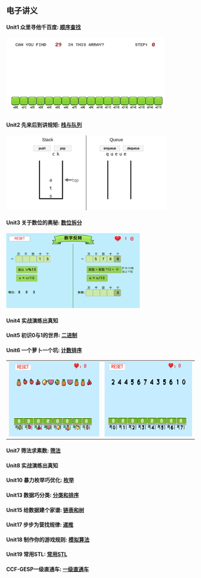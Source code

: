 ## 电子讲义

#### Unit1 众里寻他千百度:   [顺序查找](https://ayuki1024.github.io/L2_ebook/L2%E7%AC%AC1%E8%AF%BE%E9%A1%BA%E5%BA%8F%E6%9F%A5%E6%89%BE/%E9%A1%BA%E5%BA%8F%E6%9F%A5%E6%89%BE.html)
[<kbd><img decoding="async" src="images/shunxu.png" height="200px"/></kbd>](https://ayuki1024.github.io/edu_game/shunxuchazhao/)

#### Unit2 先来后到讲规矩:   [栈与队列](https://ayuki1024.github.io/L2_ebook/L2%E7%AC%AC2%E8%AF%BE%E6%A0%88%E5%92%8C%E9%98%9F%E5%88%97/%E6%A0%88%E5%92%8C%E9%98%9F%E5%88%97.html)
[<kbd><img decoding="async" src="images/stackAndQueue.png" height="200px"/></kbd>](https://ayuki1024.github.io/edu_game/stackAndQueue/)

#### Unit3 关于数位的奥秘:   [数位拆分](https://ayuki1024.github.io/L2_ebook/L2%E7%AC%AC3%E8%AF%BE%E6%95%B0%E4%BD%8D%E6%8B%86%E5%88%86/%E6%95%B0%E4%BD%8D%E6%8B%86%E5%88%86)
[<kbd><img decoding="async" src="images/03modGame.png" height="200px"/></kbd>](https://ayuki1024.github.io/edu_game/03modGame)

#### Unit4 实战演练出真知   

#### Unit5 初识0与1的世界:   [二进制](https://ayuki1024.github.io/L2_ebook/L2%E7%AC%AC5%E8%AF%BE%E5%88%9D%E8%AF%860%E4%B8%8E1%E7%9A%84%E4%B8%96%E7%95%8C%E4%BA%8C%E8%BF%9B%E5%88%B6/%E5%88%9D%E6%97%B60%E4%B8%8E1%E7%9A%84%E4%B8%96%E7%95%8C.html)

#### Unit6 一个萝卜一个坑:   [计数排序](https://ayuki1024.github.io/L2_ebook/L2%E7%AC%AC7%E8%AF%BE1%E4%B8%AA%E8%90%9D%E5%8D%9C1%E4%B8%AA%E5%9D%91/%E4%B8%80%E4%B8%AA%E8%90%9D%E5%8D%9C%E4%B8%80%E4%B8%AA%E5%9D%91.html)
<table><tr>
  <td><a href = "https://ayuki1024.github.io/edu_game/cntSortFruit/"><kbd><img decoding="async" src="images/cntSortfruit.png" height="200px"/></kbd></a></td>
  <td><a href = "https://ayuki1024.github.io/edu_game/cntSortNumber/"><kbd><img decoding="async" src="images/cntSortNumber.png" height="200px"/></kbd></a></td>
 </tr></table>


#### Unit7 筛法求素数:           [筛法](https://ayuki1024.github.io/L2_ebook/L2%E7%AC%AC7%E8%AF%BE%E7%AD%9B%E6%B3%95%E6%B1%82%E7%B4%A0%E6%95%B0/%E7%AD%9B%E6%B3%95%E6%B1%82%E7%B4%A0%E6%95%B0.html)
#### Unit8 实战演练出真知

#### Unit10 暴力枚举巧优化:           [枚举](https://ayuki1024.github.io/L2_ebook/L2%E7%AC%AC10%E8%AF%BE%E6%9A%B4%E5%8A%9B%E6%9E%9A%E4%B8%BE%E5%B7%A7%E4%BC%98%E5%8C%96/L2%E7%AC%AC10%E8%AF%BE%E6%9A%B4%E5%8A%9B%E6%9E%9A%E4%B8%BE%E5%B7%A7%E4%BC%98%E5%8C%96.html)

#### Unit13 数据巧分类:           [分类和排序](https://ayuki1024.github.io/L2_ebook/L2%E7%AC%AC13%E8%AF%BE%E6%95%B0%E6%8D%AE%E5%B7%A7%E5%88%86%E7%B1%BB%EF%BC%9A%E6%8E%92%E5%BA%8F%2B%E5%88%86%E7%B1%BB/%E6%95%B0%E6%8D%AE%E5%88%86%E7%B1%BB.html)

#### Unit15 给数据建个家谱:           [链表和树](https://ayuki1024.github.io/L2_ebook/L2%E7%AC%AC15%E8%AF%BE%E9%93%BE%E8%A1%A8%E5%92%8C%E6%A0%91/%E7%BB%99%E6%95%B0%E6%8D%AE%E5%BB%BA%E4%B8%AA%E5%AE%B6%E8%B0%B1%EF%BC%9A%E9%93%BE%E8%A1%A8%E5%92%8C%E6%A0%91.html)

#### Unit17 步步为营找规律:           [递推](https://ayuki1024.github.io/L2_ebook/L2%E7%AC%AC17%E8%AF%BE%E9%80%92%E6%8E%A8/%E9%80%92%E6%8E%A8.html)

#### Unit18 制作你的游戏规则:           [模拟算法](https://ayuki1024.github.io/L2_ebook/L2%E7%AC%AC18%E8%AF%BE%E6%A8%A1%E6%8B%9F%E7%AE%97%E6%B3%95/%E6%A8%A1%E6%8B%9F%E7%AE%97%E6%B3%95.html)

#### Unit19 常用STL:           [常用STL](https://ayuki1024.github.io/L2_ebook/L2%E7%AC%AC19%E8%AF%BESTL/L2%E7%AC%AC19%E8%AF%BE%E5%B8%B8%E7%94%A8STL.html)

#### CCF-GESP一级直通车:           [一级直通车](https://ayuki1024.github.io/L2_ebook/gesp_ccf_1%E7%BA%A7/GESP%E4%B8%80%E7%BA%A7%E7%9B%B4%E9%80%9A%E8%BD%A6.html)
